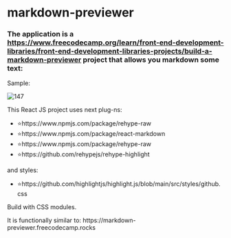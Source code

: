 # markdown-previewer

### The application is a https://www.freecodecamp.org/learn/front-end-development-libraries/front-end-development-libraries-projects/build-a-markdown-previewer project that allows you markdown some text:

<p>Sample:</p>

![147](https://github.com/LysenkoDenys/markdown-previewer/assets/105970854/02f39b7f-365f-483e-b9ad-2f08a71e3c10)

<p>This React JS project uses next plug-ns:</p>
<ul>
<li>⭐https://www.npmjs.com/package/rehype-raw</li>
<li>⭐https://www.npmjs.com/package/react-markdown</li>
<li>⭐https://www.npmjs.com/package/rehype-raw</li>
<li>⭐https://github.com/rehypejs/rehype-highlight</li>
</ul>
<p>and styles:</p>
<ul>
<li>⭐https://github.com/highlightjs/highlight.js/blob/main/src/styles/github.css</li>
</ul>
<p>Build with CSS modules.</p>
<p>It is functionally similar to: https://markdown-previewer.freecodecamp.rocks</p>
